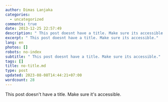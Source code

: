 ```yaml
---
author: Dimas Lanjaka
categories:
  - uncategorized
comments: true
date: 2013-12-25 22:57:49
description: " This post doesnt have a title. Make sure its accessible."
excerpt: " This post doesnt have a title. Make sure its accessible."
lang: en
photos: []
robots: no-index
subtitle: " This post doesnt have a title. Make sure its accessible."
tags: []
title: no-title.md
type: post
updated: 2023-08-08T14:44:21+07:00
wordcount: 28
---
```


This post doesn't have a title. Make sure it's accessible.